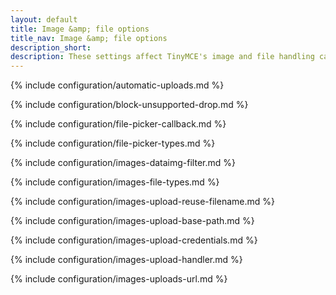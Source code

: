 ```yaml
---
layout: default
title: Image &amp; file options
title_nav: Image &amp; file options
description_short:
description: These settings affect TinyMCE's image and file handling capabilities.
---
```


{% include configuration/automatic-uploads.md %}

{% include configuration/block-unsupported-drop.md %}

{% include configuration/file-picker-callback.md %}

{% include configuration/file-picker-types.md %}

{% include configuration/images-dataimg-filter.md %}

{% include configuration/images-file-types.md %}

{% include configuration/images-upload-reuse-filename.md %}

{% include configuration/images-upload-base-path.md %}

{% include configuration/images-upload-credentials.md %}

{% include configuration/images-upload-handler.md %}

{% include configuration/images-uploads-url.md %}
